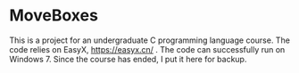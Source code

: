 # MoveBoxes
This is a project for an undergraduate C programming language course. The code relies on EasyX, https://easyx.cn/ . The code can successfully run on Windows 7. Since the course has ended, I put it here for backup.
